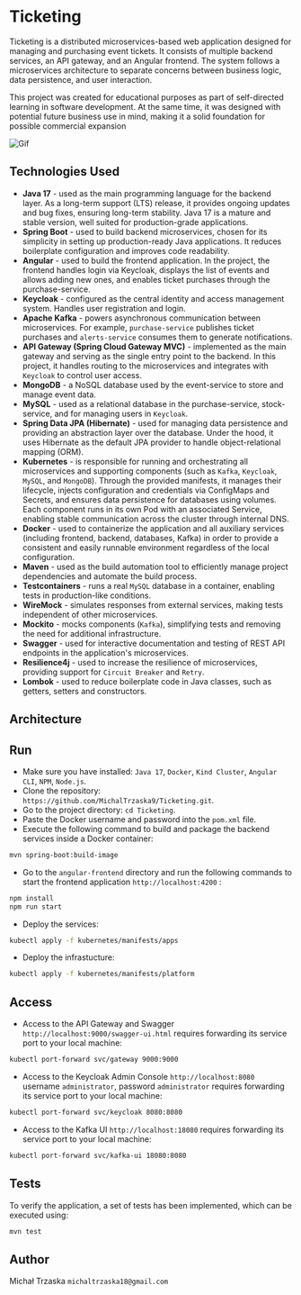 # Ticketing 
Ticketing is a distributed microservices-based web application designed for managing and purchasing event tickets. It consists of multiple backend services, an API gateway, and an Angular frontend. The system follows a microservices architecture to separate concerns between business logic, data persistence, and user interaction.

This project was created for educational purposes as part of self-directed learning in software development. At the same time, it was designed with potential future business use in mind, making it a solid foundation for possible commercial expansion

![Gif](https://github.com/MichalTrzaska9/Watch-Store/blob/d90aaf995f035dc6c57c0711607d72ea308e26b3/Watch_Store.gif)

## Technologies Used
- **Java 17** - used as the main programming language for the backend layer. As a long-term support (LTS) release, it provides ongoing updates and bug fixes, ensuring long-term stability. Java 17 is a mature and stable version, well suited for production-grade applications. 
- **Spring Boot** - used to build backend microservices, chosen for its simplicity in setting up production-ready Java applications. It reduces boilerplate configuration and improves code readability.
- **Angular** - used to build the frontend application. In the project, the frontend handles login via Keycloak, displays the list of events and allows adding new ones, and enables ticket purchases through the purchase-service.
- **Keycloak** - configured as the central identity and access management system. Handles user registration and login.
- **Apache Kafka** - powers asynchronous communication between microservices. For example, `purchase-service` publishes ticket purchases and `alerts-service` consumes them to generate notifications.
- **API Gateway (Spring Cloud Gateway MVC)** - implemented as the main gateway and serving as the single entry point to the backend. In this project, it handles routing to the microservices and integrates with `Keycloak` to control user access.
- **MongoDB** - a NoSQL database used by the event-service to store and manage event data.
- **MySQL** - used as a relational database in the purchase-service, stock-service, and for managing users in `Keycloak`. 
- **Spring Data JPA (Hibernate)** - used for managing data persistence and providing an abstraction layer over the database. Under the hood, it uses Hibernate as the default JPA provider to handle object-relational mapping (ORM).
- **Kubernetes** - is responsible for running and orchestrating all microservices and supporting components (such as `Kafka`, `Keycloak`, `MySQL`, and `MongoDB`). Through the provided manifests, it manages their lifecycle, injects configuration and credentials via ConfigMaps and Secrets, and ensures data persistence for databases using volumes. Each component runs in its own Pod with an associated Service, enabling stable communication across the cluster through internal DNS.
- **Docker** - used to containerize the application and all auxiliary services (including frontend, backend, databases, Kafka) in order to provide a consistent and easily runnable environment regardless of the local configuration.
- **Maven** - used as the build automation tool to efficiently manage project dependencies and automate the build process.
- **Testcontainers** - runs a real `MySQL` database in a container, enabling tests in production-like conditions.
- **WireMock** - simulates responses from external services, making tests independent of other microservices.
- **Mockito** - mocks components (`Kafka`), simplifying tests and removing the need for additional infrastructure.
- **Swagger** - used for interactive documentation and testing of REST API endpoints in the application's microservices.
- **Resilience4j** - used to increase the resilience of microservices, providing support for `Circuit Breaker` and `Retry`.
- **Lombok** - used to reduce boilerplate code in Java classes, such as getters, setters and constructors. 

## Architecture
 

## Run
- Make sure you have installed: `Java 17`, `Docker`, `Kind Cluster`, `Angular CLI`, `NPM`, `Node.js`.
- Clone the repository: `https://github.com/MichalTrzaska9/Ticketing.git`.
- Go to the project directory: `cd Ticketing`.
- Paste the Docker username and password into the `pom.xml` file.
- Execute the following command to build and package the backend services inside a Docker container:
```bash
mvn spring-boot:build-image
```
- Go to the `angular-frontend` directory and run the following commands to start the frontend application `http://localhost:4200` :  
```bash
npm install
npm run start
```
- Deploy the services:
```bash
kubectl apply -f kubernetes/manifests/apps
```
- Deploy the infrastucture:
```bash
kubectl apply -f kubernetes/manifests/platform
```

## Access
- Access to the API Gateway and Swagger `http://localhost:9000/swagger-ui.html` requires forwarding its service port to your local machine:
```bash
kubectl port-forward svc/gateway 9000:9000
```
- Access to the Keycloak Admin Console `http://localhost:8080` username `administrator`, password `administrator` requires forwarding its service port to your local machine:
```bash
kubectl port-forward svc/keycloak 8080:8080
```
- Access to the Kafka UI `http://localhost:18080` requires forwarding its service port to your local machine:
```bash
kubectl port-forward svc/kafka-ui 18080:8080
```

## Tests
To verify the application, a set of tests has been implemented, which can be executed using:
```bash
mvn test
```

## Author
Michał Trzaska
`michaltrzaska18@gmail.com`


